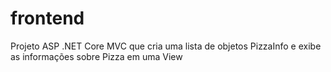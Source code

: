 # frontend
Projeto ASP .NET Core MVC que cria uma lista de objetos PizzaInfo e exibe as informações sobre Pizza em uma View

